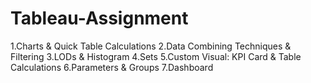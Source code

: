 # Tableau-Assignment
1.Charts & Quick Table Calculations
2.Data Combining Techniques & Filtering
3.LODs & Histogram
4.Sets
5.Custom Visual: KPI Card & Table Calculations
6.Parameters & Groups
7.Dashboard
